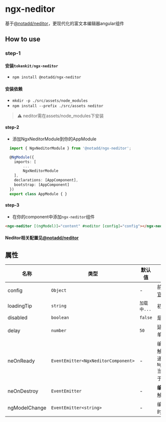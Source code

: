 # ngx-neditor

基于[@notadd/neditor](https://github.com/notadd/neditor)，更现代化的富文本编辑器angular组件

## How to use
### step-1

#### 安装`tokenkit/ngx-neditor`
+ `npm install @notadd/ngx-neditor` 
 
#### 安装依赖
+ `mkdir -p ./src/assets/node_modules`
+ `npm install --prefix ./src/assets neditor`
> ⚠ neditor需在assets/node_modules下安装

#### step-2

+ 添加NgxNeditorModule到你的AppModule

```typescript
  import { NgxNeditorModule } from '@notadd/ngx-neditor';

  @NgModule({
    imports: [
        ...
        NgxNeditorModule
    ],
    declarations: [AppComponent],
    bootstrap: [AppComponent]
  })
  export class AppModule { }
```

#### step-3

+ 在你的component中添加`ngx-neditor`组件

```html
<ngx-neditor [(ngModel)]="content" #neditor [config]="config"></ngx-neditor>
```

#### Neditor相关配置见[@notadd/neditor](https://github.com/notadd/neditor)

## 属性
| 名称    | 类型           | 默认值  | 描述 |
| ------- | ------------- | ----- | ----- |
| config | `Object` | - | 前端配置项说明，[见官网](http://fex.baidu.com/ueditor/#start-config) |
| loadingTip | `string` | `加载中...` | 初始化提示文本 |
| disabled | `boolean` | `false` | 是否禁用 |
| delay | `number` | `50` | 延迟初始化Neditor，单位：毫秒 |
| neOnReady | `EventEmitter<NgxNeditorComponent>` | - | 编辑器准备就绪后会触发该事件，并会传递 `NgxNeditorComponent` 当前实例对象，可用于后续操作。 |
| neOnDestroy | `EventEmitter` | - | **编辑器组件销毁**后会触发该事件 |
| ngModelChange | `EventEmitter<string>` | - | 编辑器内容发生改变时会触发该事件 |
